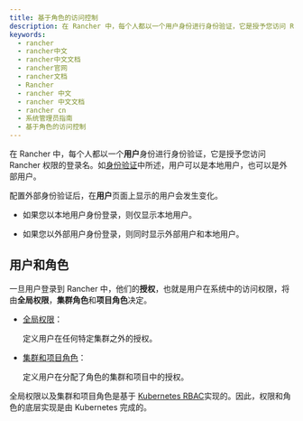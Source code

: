 ```yaml
---
title: 基于角色的访问控制
description: 在 Rancher 中，每个人都以一个用户身份进行身份验证，它是授予您访问 Rancher 权限的登录名。如身份验证中所述，用户可以是本地用户，也可以是外部用户。配置外部身份验证后，在用户页面上显示的用户会发生变化。如果您以本地用户身份登录，则仅显示本地用户。如果您以外部用户身份登录，则同时显示外部用户和本地用户。
keywords:
  - rancher
  - rancher中文
  - rancher中文文档
  - rancher官网
  - rancher文档
  - Rancher
  - rancher 中文
  - rancher 中文文档
  - rancher cn
  - 系统管理员指南
  - 基于角色的访问控制
---
```


在 Rancher 中，每个人都以一个**用户**身份进行身份验证，它是授予您访问 Rancher 权限的登录名。如[身份验证](/docs/rancher2/admin-settings/authentication/)中所述，用户可以是本地用户，也可以是外部用户。

配置外部身份验证后，在**用户**页面上显示的用户会发生变化。

- 如果您以本地用户身份登录，则仅显示本地用户。

- 如果您以外部用户身份登录，则同时显示外部用户和本地用户。

## 用户和角色

一旦用户登录到 Rancher 中，他们的**授权**，也就是用户在系统中的访问权限，将由**全局权限**，**集群角色**和**项目角色**决定。

- [全局权限](/docs/rancher2/admin-settings/rbac/global-permissions/)：

  定义用户在任何特定集群之外的授权。

- [集群和项目角色](/docs/rancher2/admin-settings/rbac/cluster-project-roles/)：

  定义用户在分配了角色的集群和项目中的授权。

全局权限以及集群和项目角色是基于 [Kubernetes RBAC](https://kubernetes.io/docs/reference/access-authn-authz/rbac/)实现的。因此，权限和角色的底层实现是由 Kubernetes 完成的。
